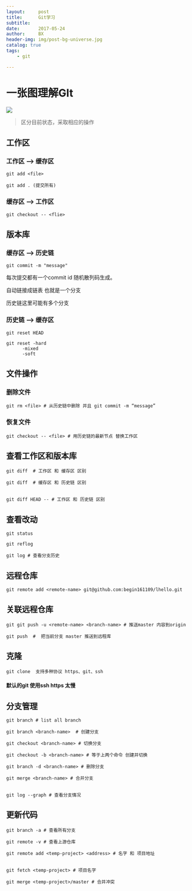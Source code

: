 ```yaml
---
layout:     post
title:      Git学习
subtitle:   
date:       2017-05-24
author:     BX
header-img: img/post-bg-universe.jpg
catalog: true
tags:
    - git

---
```



# 一张图理解GIt

![](http://www.runoob.com/wp-content/uploads/2015/02/1352126739_7909.jpg)


> 区分目前状态，采取相应的操作


## 工作区

### 工作区 --> 缓存区

    git add <file>

    git add . (提交所有)


### 缓存区 --> 工作区

    git checkout -- <flie>





## 版本库   
     
### 缓存区 --> 历史链 

    git commit -m "message"

每次提交都有一个commit id  随机散列码生成。

自动链接成链表  也就是一个分支

历史链这里可能有多个分支 


### 历史链 --> 缓存区

    git reset HEAD 

    git reset -hard
          -mixed
          -soft

## 文件操作
### 删除文件

    git rm <file> # 从历史链中删除 并且 git commit -m “message”

###  恢复文件

    git checkout -- <file> # 用历史链的最新节点 替换工作区

## 查看工作区和版本库

    git diff  # 工作区 和 缓存区 区别

    git diff  # 缓存区 和 历史链 区别


    git diff HEAD -- # 工作区 和 历史链 区别







## 查看改动

    git status

    git reflog 

    git log # 查看分支历史

## 远程仓库


    git remote add <remote-name> git@github.com:begin161109/lhello.git
## 关联远程仓库
    git git push -u <remote-name> <branch-name> # 推送master 内容到origin

    git push  #  把当前分支 master 推送到远程库


## 克隆


    git clone  支持多种协议 https、git、ssh

#### 默认的git 使用ssh  https 太慢


## 分支管理

    git branch # list all branch

    git branch <branch-name>  # 创建分支

    git checkout <branch-name> # 切换分支

    git checkout -b <branch-name> # 等于上两个命令 创建并切换

    git branch -d <branch-name> # 删除分支

    git merge <branch-name> # 合并分支


    git log --graph # 查看分支情况
    
    
## 更新代码
    
    git branch -a # 查看所有分支
    
    git remote -v # 查看上游仓库
    
    git remote add <temp-project> <address> # 名字 和 项目地址
    
    
    git fetch <temp-project> # 项目名字
    
    git merge <temp-project>/master # 合并冲突
